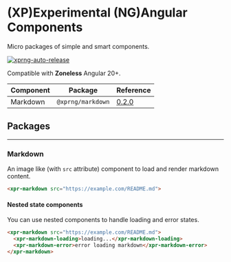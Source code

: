 # (XP)Experimental (NG)Angular Components

Micro packages of simple and smart components.

[![xprng-auto-release](https://github.com/ziv/xprng/actions/workflows/ci.yml/badge.svg)](https://github.com/ziv/xprng/actions/workflows/ci.yml)

Compatible with **Zoneless** Angular 20+.

| Component | Package           | Reference                           |
| --------- | ----------------- | ----------------------------------- |
| Markdown  | `@xprng/markdown` | [0.2.0](packages/xprng/components/md/README.md) |

## Packages

---

### Markdown

An image like (with `src` attribute) component to load and render markdown
content.

```html
<xpr-markdown src="https://example.com/README.md">
```

#### Nested state components

You can use nested components to handle loading and error states.

```html
<xpr-markdown src="https://example.com/README.md">
  <xpr-markdown-loading>loading...</xpr-markdown-loading>
  <xpr-markdown-error>error loading markdown</xpr-markdown-error>
</xpr-markdown>
```
